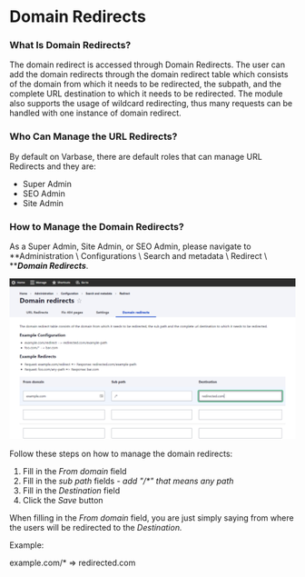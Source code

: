 # Domain Redirects

### What Is Domain Redirects?

The domain redirect is accessed through Domain Redirects. The user can add the domain redirects through the domain redirect table which consists of the domain from which it needs to be redirected, the subpath, and the complete URL destination to which it needs to be redirected. The module also supports the usage of wildcard redirecting, thus many requests can be handled with one instance of domain redirect.

### Who Can Manage the URL Redirects?

By default on Varbase, there are default roles that can manage URL Redirects and they are:

* Super Admin
* SEO Admin
* Site Admin

### How to Manage the Domain Redirects?

As a Super Admin, Site Admin, or SEO Admin, please navigate to **Administration \ Configurations \ Search and metadata \ Redirect \ **_**Domain Redirects**_.

![Managing URL redirects](<../../.gitbook/assets/image (51).png>)

Follow these steps on how to manage the domain redirects:

1. Fill in the _From domain_ field
2. Fill in the _sub path_ fields - _add "/\*" that means any path_
3. Fill in the _Destination_ field
4. Click the _Save_ button

When filling in the _From domain_ field, you are just simply saying from where the users will be redirected to the _Destination._

Example:&#x20;

example.com/\* => redirected.com
